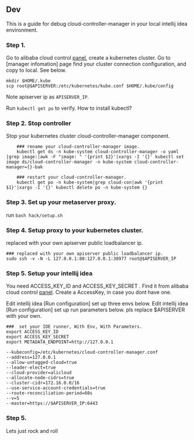 ## Dev

This is a guide for debug cloud-controller-manager in your local intellij idea environment.

### Step 1.

Go to alibaba cloud control [panel](https://cs.console.aliyun.com), create a kubernetes cluster.
Go to [manager infomation] page find your cluster connection configuration, and copy to local. See below.
```
mkdir $HOME/.kube
scp root@$APISERVER:/etc/kubernetes/kube.conf $HOME/.kube/config
```

Note apiserver ip as ```APISERVER_IP```.

Run ```kubectl get po``` to verify. How to install kubectl?

### Step 2. Stop controller

Stop your kubernetes cluster cloud-controller-manager component.

```
    ### rename your cloud-controller-manager image.
    kubectl get ds -n kube-system cloud-controller-manager -o yaml |grep image:|awk -F "image: " '{print $2}'|xargs -I '{}' kubectl set image ds/cloud-controller-manager -n kube-system cloud-controller-manager={}-bak

    ### restart your cloud-controller-manager.
    kubectl get po -n kube-system|grep cloud-con|awk '{print $1}'|xargs -I '{}' kubectl delete po -n kube-system {}
```

### Step 3. Set up your metaserver proxy.

run ```bash hack/setup.sh```

### Step 4. Setup proxy to your kubernetes cluster.

replaced with your own apiserver public loadbalancer ip.
```
### replaced with your own apiserver public loadbalancer ip.
sudo ssh -v -N -L 127.0.0.1:80:127.0.0.1:30977 root@$APISERVER_IP

```

### Step 5. Setup your intellij idea

You need ACCESS_KEY_ID and ACCESS_KEY_SECRET . Find it from alibaba cloud control [panel](https://ak-console.aliyun.com/?spm=5176.2020520152.aliyun_topbar.193.5bd916ddyIgotF#/accesskey).
Create a AccessKey, in case you dont have one.

Edit intellij idea [Run configuration] set up three envs below.
Edit intellij idea [Run configuration] set up run parameters below. pls replace $APISERVER with your own.
```
###  set your IDE runner, With Env, With Parameters.
export ACCESS_KEY_ID
export ACCESS_KEY_SECRET
export METADATA_ENDPOINT=http://127.0.0.1

--kubeconfig=/etc/kubernetes/cloud-controller-manager.conf
--address=127.0.0.1
--allow-untagged-cloud=true
--leader-elect=true
--cloud-provider=alicloud
--allocate-node-cidrs=true
--cluster-cidr=172.16.0.0/16
--use-service-account-credentials=true
--route-reconciliation-period=60s
--v=5
--master=https://$APISERVER_IP:6443
```


### Step 5.

Lets just rock and roll